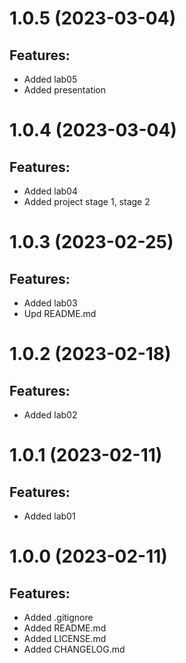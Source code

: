 # 1.0.5 (2023-03-04)

## Features:

-   Added lab05
-   Added presentation

# 1.0.4 (2023-03-04)

## Features:

-   Added lab04
-   Added project stage 1, stage 2

# 1.0.3 (2023-02-25)

## Features:

-   Added lab03
-   Upd README.md

# 1.0.2 (2023-02-18)

## Features:

-   Added lab02

# 1.0.1 (2023-02-11)

## Features:

-   Added lab01

# 1.0.0 (2023-02-11)

## Features:

-   Added .gitignore
-   Added README.md
-   Added LICENSE.md
-   Added CHANGELOG.md
